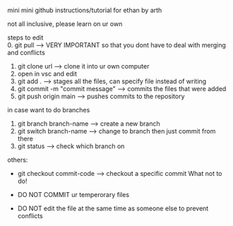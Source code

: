 mini mini github instructions/tutorial for ethan by arth

not all inclusive, please learn on ur own

steps to edit  
0. git pull --> VERY IMPORTANT so that you dont have to deal with merging and conflicts  
1. git clone url --> clone it into ur own computer
2. open in vsc and edit 
3. git add . --> stages all the files, can specify file instead of writing
4. git commit -m "commit message" --> commits the files that were added
5. git push origin main --> pushes commits to the repository

in case want to do branches
1. git branch branch-name --> create a new branch
2. git switch branch-name --> change to branch then just commit from there
3. git status --> check which branch on

others:
- git checkout commit-code --> checkout a specific commit
What not to do!

- DO NOT COMMIT ur temperorary files
- DO NOT edit the file at the same time as someone else to prevent conflicts
